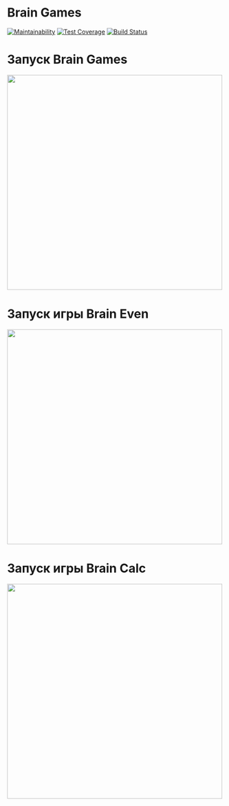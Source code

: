# Brain Games

[![Maintainability](https://api.codeclimate.com/v1/badges/a99a88d28ad37a79dbf6/maintainability)](https://codeclimate.com/github/codeclimate/codeclimate/maintainability)
[![Test Coverage](https://api.codeclimate.com/v1/badges/a99a88d28ad37a79dbf6/test_coverage)](https://codeclimate.com/github/codeclimate/codeclimate/test_coverage)
[![Build Status](https://travis-ci.com/ins77/project-lvl1-s486.svg?branch=master)](https://travis-ci.com/ins77/project-lvl1-s486)

# Запуск Brain Games

<a href="https://asciinema.org/a/244601"><img src="https://asciinema.org/a/244601.png" width="500"/></a>

# Запуск игры Brain Even

<a href="https://asciinema.org/a/244602"><img src="https://asciinema.org/a/244602.png" width="500"/></a>

# Запуск игры Brain Calc

<a href="https://asciinema.org/a/244603"><img src="https://asciinema.org/a/244603.png" width="500"/></a>
